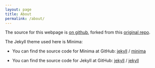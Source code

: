```yaml
---
layout: page
title: About
permalink: /about/
---
```


The source for this webpage is [on github](https://github.com/LilithElina/CPANG19), forked from this [original repo](https://github.com/GTPB/CPANG19).

The Jekyll theme used here is Minima:

- You can find the source code for Minima at GitHub:
[jekyll][jekyll-organization] /
[minima](https://github.com/jekyll/minima)

- You can find the source code for Jekyll at GitHub:
[jekyll][jekyll-organization] /
[jekyll](https://github.com/jekyll/jekyll)


[jekyll-organization]: https://github.com/jekyll
